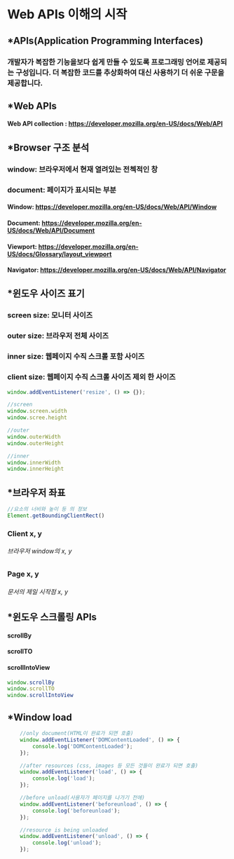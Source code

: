 # Web APIs 이해의 시작
 
## *APIs(Application Programming Interfaces)

### 개발자가 복잡한 기능을보다 쉽게 ​​만들 수 있도록 프로그래밍 언어로 제공되는 구성입니다. 더 복잡한 코드를 추상화하여 대신 사용하기 더 쉬운 구문을 제공합니다.


## *Web APIs

#### Web API collection : https://developer.mozilla.org/en-US/docs/Web/API



## *Browser 구조 분석

### window: 브라우저에서 현재 열려있는 전첵적인 창
### document: 페이지가 표시되는 부분

#### Window: https://developer.mozilla.org/en-US/docs/Web/API/Window
#### Document: https://developer.mozilla.org/en-US/docs/Web/API/Document
#### Viewport: https://developer.mozilla.org/en-US/docs/Glossary/layout_viewport
#### Navigator: https://developer.mozilla.org/en-US/docs/Web/API/Navigator



## *윈도우 사이즈 표기

### screen size: 모니터 사이즈
### outer size: 브라우저 전체 사이즈
### inner size: 웹페이지 수직 스크롤 포함 사이즈
### client size: 웹페이지 수직 스크롤 사이즈 제외 한 사이즈
```js
window.addEventListener('resize', () => {});

//screen
window.screen.width
window.scree.height

//outer
window.outerWidth
window.outerHeight

//inner
window.innerWidth
window.innerHeight
```

## *브라우저 좌표

```js
//요소의 너비와 높이 등 의 정보
Element.getBoundingClientRect()
```

### Client x, y
###### 브라우저 window의 x, y

### Page x, y
###### 문서의 제일 시작점 x, y


## *윈도우 스크롤링 APIs

#### scrollBy
#### scrollTO
#### scrollIntoView

```js
window.scrollBy
window.scrollTO
window.scrollIntoView
```

## *Window load

```js
    //only document(HTML이 완료가 되면 호출)
    window.addEventListener('DOMContentLoaded', () => {
        console.log('DOMContentLoaded');
    });

    //after resources (css, images 등 모든 것들이 완료가 되면 호출)
    window.addEventListener('load', () => {
        console.log('load');
    });

    //before unload(사용자가 페이지를 나가기 전에)
    window.addEventListener('beforeunload', () => {
        console.log('beforeunload');
    });

    //resource is being unloaded
    window.addEventListener('unload', () => {
        console.log('unload');
    });
```

